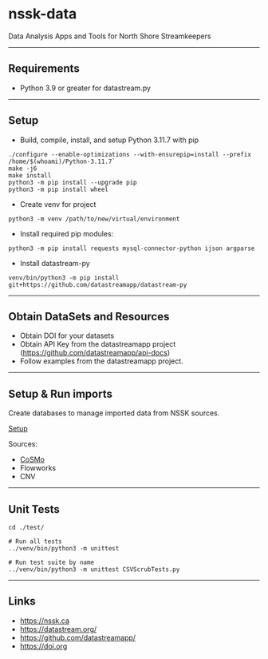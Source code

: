 # nssk-data

Data Analysis Apps and Tools for North Shore Streamkeepers

---
## Requirements
* Python 3.9 or greater for datastream.py

---
## Setup
* Build, compile, install, and setup Python 3.11.7 with pip

```
./configure --enable-optimizations --with-ensurepip=install --prefix /home/$(whoami)/Python-3.11.7`
make -j6
make install
python3 -m pip install --upgrade pip
python3 -m pip install wheel
```

* Create venv for project

`python3 -m venv /path/to/new/virtual/environment`

*  Install required pip modules:

`python3 -m pip install requests mysql-connector-python ijson argparse`

* Install datastream-py

`venv/bin/python3 -m pip install git+https://github.com/datastreamapp/datastream-py`

---
## Obtain DataSets and Resources 

* Obtain DOI for your datasets
* Obtain API Key from the datastreamapp project (https://github.com/datastreamapp/api-docs)
* Follow examples from the datastreamapp project.
---
## Setup & Run imports

Create databases to manage imported data from NSSK sources.

[Setup](docker/README.md)

Sources:
* [CoSMo](src/cosmo/README.md)
* Flowworks
* CNV

---
## Unit Tests

```
cd ./test/

# Run all tests
../venv/bin/python3 -m unittest

# Run test suite by name
../venv/bin/python3 -m unittest CSVScrubTests.py
```

---
## Links
* https://nssk.ca
* https://datastream.org/
* https://github.com/datastreamapp/
* https://doi.org